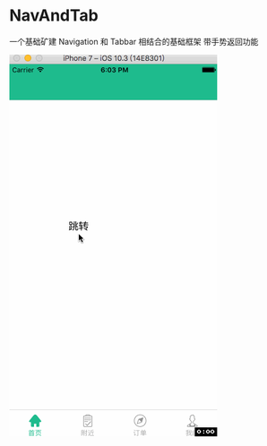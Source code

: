 # NavAndTab
 一个基础矿建 Navigation 和 Tabbar 相结合的基础框架 带手势返回功能

![项目演示](https://github.com/leeshuangai/NavAndTab/blob/master/hhh.gif)
